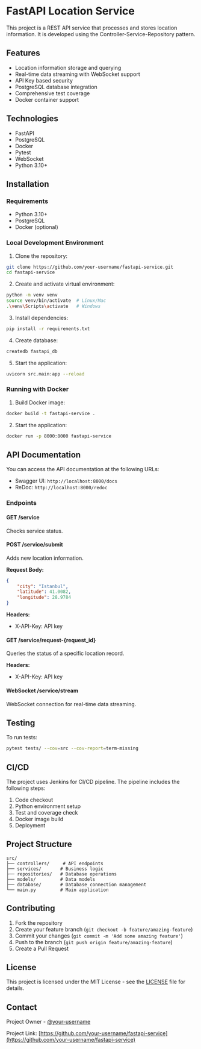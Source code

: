 # FastAPI Location Service

This project is a REST API service that processes and stores location information. It is developed using the Controller-Service-Repository pattern.

## Features

- Location information storage and querying
- Real-time data streaming with WebSocket support
- API Key based security
- PostgreSQL database integration
- Comprehensive test coverage
- Docker container support

## Technologies

- FastAPI
- PostgreSQL
- Docker
- Pytest
- WebSocket
- Python 3.10+

## Installation

### Requirements

- Python 3.10+
- PostgreSQL
- Docker (optional)

### Local Development Environment

1. Clone the repository:
```bash
git clone https://github.com/your-username/fastapi-service.git
cd fastapi-service
```

2. Create and activate virtual environment:
```bash
python -m venv venv
source venv/bin/activate  # Linux/Mac
.\venv\Scripts\activate   # Windows
```

3. Install dependencies:
```bash
pip install -r requirements.txt
```

4. Create database:
```bash
createdb fastapi_db
```

5. Start the application:
```bash
uvicorn src.main:app --reload
```

### Running with Docker

1. Build Docker image:
```bash
docker build -t fastapi-service .
```

2. Start the application:
```bash
docker run -p 8000:8000 fastapi-service
```

## API Documentation

You can access the API documentation at the following URLs:

- Swagger UI: `http://localhost:8000/docs`
- ReDoc: `http://localhost:8000/redoc`

### Endpoints

#### GET /service
Checks service status.

#### POST /service/submit
Adds new location information.

**Request Body:**
```json
{
    "city": "Istanbul",
    "latitude": 41.0082,
    "longitude": 28.9784
}
```

**Headers:**
- X-API-Key: API key

#### GET /service/request-{request_id}
Queries the status of a specific location record.

**Headers:**
- X-API-Key: API key

#### WebSocket /service/stream
WebSocket connection for real-time data streaming.

## Testing

To run tests:

```bash
pytest tests/ --cov=src --cov-report=term-missing
```

## CI/CD

The project uses Jenkins for CI/CD pipeline. The pipeline includes the following steps:

1. Code checkout
2. Python environment setup
3. Test and coverage check
4. Docker image build
5. Deployment

## Project Structure

```
src/
├── controllers/     # API endpoints
├── services/       # Business logic
├── repositories/   # Database operations
├── models/         # Data models
├── database/       # Database connection management
└── main.py         # Main application
```

## Contributing

1. Fork the repository
2. Create your feature branch (`git checkout -b feature/amazing-feature`)
3. Commit your changes (`git commit -m 'Add some amazing feature'`)
4. Push to the branch (`git push origin feature/amazing-feature`)
5. Create a Pull Request

## License

This project is licensed under the MIT License - see the [LICENSE](LICENSE) file for details.

## Contact

Project Owner - [@your-username](https://github.com/your-username)

Project Link: [https://github.com/your-username/fastapi-service](https://github.com/your-username/fastapi-service) 